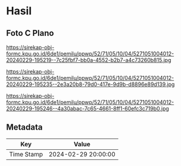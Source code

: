 # Hasil

## Foto C Plano

https://sirekap-obj-formc.kpu.go.id/6de1/pemilu/ppwp/52/71/05/10/04/5271051004012-20240229-195219--7c25fbf7-bb0a-4552-b2b7-a4c73260b815.jpg

https://sirekap-obj-formc.kpu.go.id/6de1/pemilu/ppwp/52/71/05/10/04/5271051004012-20240229-195235--2e3a20b8-79d0-417e-9d9b-d8896e89d139.jpg

https://sirekap-obj-formc.kpu.go.id/6de1/pemilu/ppwp/52/71/05/10/04/5271051004012-20240229-195246--4a30abac-7c65-4661-8ff1-60efc3c719b0.jpg


## Metadata

| Key        | Value               |
| ---------- | ------------------- |
| Time Stamp | 2024-02-29 20:00:00 |



